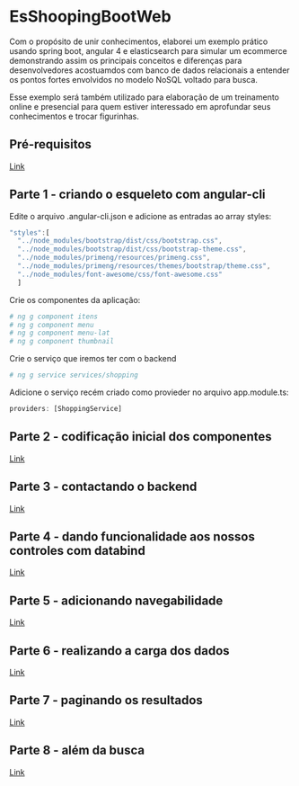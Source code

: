 # EsShoopingBootWeb

Com o propósito de unir conhecimentos, elaborei um exemplo prático usando spring boot, angular 4 e elasticsearch para 
simular um ecommerce demonstrando assim os principais conceitos e diferenças para desenvolvedores acostuamdos com banco
de dados relacionais a entender os pontos fortes envolvidos no modelo NoSQL voltado para busca.

Esse exemplo será também utilizado para elaboração de um treinamento online e presencial para quem estiver interessado 
em aprofundar seus conhecimentos e trocar figurinhas.

## Pré-requisitos

[Link](requisitos.md)

## Parte 1 - criando o esqueleto com angular-cli

Edite o arquivo .angular-cli.json e adicione as entradas ao array styles:

```javascript
"styles":[
  "../node_modules/bootstrap/dist/css/bootstrap.css",
  "../node_modules/bootstrap/dist/css/bootstrap-theme.css",
  "../node_modules/primeng/resources/primeng.css",
  "../node_modules/primeng/resources/themes/bootstrap/theme.css",
  "../node_modules/font-awesome/css/font-awesome.css"
  ]
```

Crie os componentes da aplicação:

```bash
# ng g component itens
# ng g component menu
# ng g component menu-lat
# ng g component thumbnail
```

Crie o serviço que iremos ter com o backend

```bash
# ng g service services/shopping
```

Adicione o serviço recém criado como provieder no arquivo app.module.ts:

```javascript
providers: [ShoppingService]
```

## Parte 2 - codificação inicial dos componentes

[Link](parte2.md)

## Parte 3 - contactando o backend

[Link](parte3.md)

## Parte 4 - dando funcionalidade aos nossos controles com databind

[Link](parte4.md)

## Parte 5 - adicionando navegabilidade

[Link](parte5.md)

## Parte 6 - realizando a carga dos dados

[Link](https://github.com/lsegala/es-shopping-boot-api)

## Parte 7 - paginando os resultados

[Link](parte7.md)

## Parte 8 - além da busca

[Link](parte8.md)
